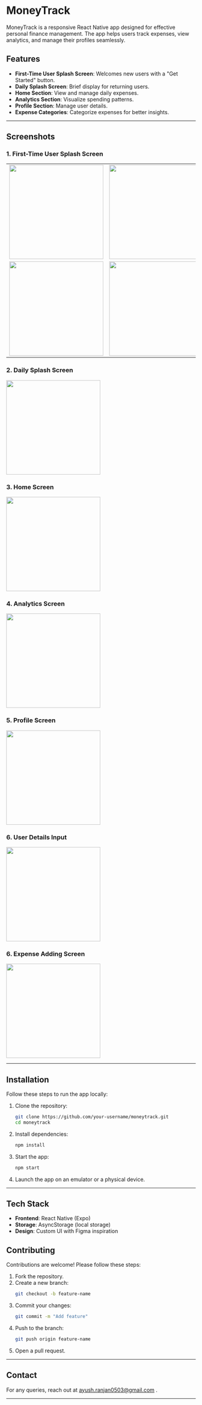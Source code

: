 # MoneyTrack

MoneyTrack is a responsive React Native app designed for effective personal finance management. The app helps users track expenses, view analytics, and manage their profiles seamlessly.

## Features

- **First-Time User Splash Screen**: Welcomes new users with a "Get Started" button.
- **Daily Splash Screen**: Brief display for returning users.
- **Home Section**: View and manage daily expenses.
- **Analytics Section**: Visualize spending patterns.
- **Profile Section**: Manage user details.
- **Expense Categories**: Categorize expenses for better insights.

---

## Screenshots

### 1. First-Time User Splash Screen
<table>
  <tr>
    <td><img src="./Screenshots/01.jpeg" width="250px" /></td>
    <td><img src="./Screenshots/02.jpeg" width="250px" /></td>
  </tr>
  <tr>
    <td><img src="./Screenshots/03.jpeg" width="250px" /></td>
    <td><img src="./Screenshots/04.jpeg" width="250px" /></td>
  </tr>
</table>

### 2. Daily Splash Screen
<img src="./Screenshots/dailysplash.jpeg" width="250px" />

### 3. Home Screen
<img src="./Screenshots/home.jpeg" width="250px" />

### 4. Analytics Screen
<img src="./Screenshots/analytics.jpeg" width="250px" />

### 5. Profile Screen
<img src="./Screenshots/profile.jpeg" width="250px" />

### 6. User Details Input
<img src="./Screenshots/userdetails.jpeg" width="250px" />

### 6. Expense Adding Screen
<img src="./Screenshots/expense.jpeg" width="250px" />

---

## Installation

Follow these steps to run the app locally:

1. Clone the repository:
   ```bash
   git clone https://github.com/your-username/moneytrack.git
   cd moneytrack
   ```

2. Install dependencies:
   ```bash
   npm install
   ```

3. Start the app:
   ```bash
   npm start
   ```

4. Launch the app on an emulator or a physical device.

---

## Tech Stack

- **Frontend**: React Native (Expo)
- **Storage**: AsyncStorage (local storage)
- **Design**: Custom UI with Figma inspiration


## Contributing

Contributions are welcome! Please follow these steps:

1. Fork the repository.
2. Create a new branch:
   ```bash
   git checkout -b feature-name
   ```
3. Commit your changes:
   ```bash
   git commit -m "Add feature"
   ```
4. Push to the branch:
   ```bash
   git push origin feature-name
   ```
5. Open a pull request.

---

## Contact

For any queries, reach out at ayush.ranjan0503@gmail.com .

---

